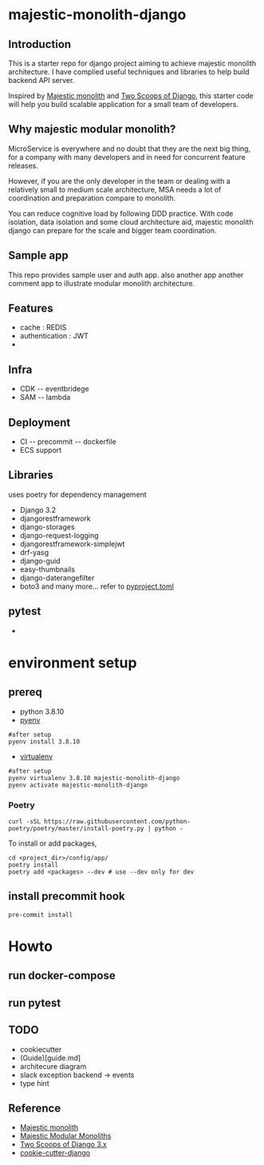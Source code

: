 # majestic-monolith-django


## Introduction
This is a starter repo for django project aiming to achieve majestic monolith architecture.
I have complied useful techniques and libraries to help build backend API server.

Inspired by [Majestic monolith](https://m.signalvnoise.com/the-majestic-monolith/) and 
[Two Scoops of Django](https://www.feldroy.com/books/two-scoops-of-django-3-x), this starter code will help you 
build scalable application for a small team of developers.


## Why majestic modular monolith?
MicroService is everywhere and no doubt that they are the next big thing,
for a company with many developers and in need for concurrent feature releases.

However, if you are the only developer in the team or dealing with a relatively small to medium scale architecture, 
MSA needs a lot of coordination and preparation compare to monolith.

You can reduce cognitive load by following DDD practice. 
With code isolation, data isolation and some cloud architecture aid, majestic monolith django can prepare for the scale and bigger team coordination.


## Sample app
This repo provides sample user and auth app. 
also another app another comment app to illustrate modular monolith architecture.
 

## Features
- cache : REDIS
- authentication : JWT
- 

## Infra
- CDK
-- eventbridege 
- SAM
-- lambda

## Deployment
- CI 
-- precommit 
-- dockerfile
- ECS support

## Libraries
uses poetry for dependency management
- Django 3.2 
- djangorestframework
- django-storages
- django-request-logging
- djangorestframework-simplejwt
- drf-yasg
- django-guid
- easy-thumbnails
- django-daterangefilter
- boto3
and many more...
refer to [pyproject.toml](/config/app/pyproject.toml)

## pytest
- 

# environment setup 
## prereq
- python 3.8.10
- [pyenv](https://github.com/pyenv/pyenv)
```
#after setup
pyenv install 3.8.10
```
- [virtualenv](https://github.com/pyenv/pyenv-virtualenv)
```
#after setup
pyenv virtualenv 3.8.10 majestic-monolith-django
pyenv activate majestic-monolith-django

```
### Poetry
```
curl -sSL https://raw.githubusercontent.com/python-poetry/poetry/master/install-poetry.py | python -
```

To install or add packages,
```
cd <project_dir>/config/app/
poetry install
poetry add <packages> --dev # use --dev only for dev
```

## install precommit hook
```
pre-commit install
```


# Howto
## run docker-compose
## run pytest
## TODO
- cookiecutter
- (Guide)[guide.md]
- architecure diagram 
- slack exception backend -> events
- type hint 

## Reference
- [Majestic monolith](https://m.signalvnoise.com/the-majestic-monolith/)
- [Majestic Modular Monoliths](https://lukashajdu.com/post/majestic-modular-monolith/)
- [Two Scoops of Django 3.x](https://www.feldroy.com/books/two-scoops-of-django-3-x)
- [cookie-cutter-django](https://github.com/cookiecutter/cookiecutter-django)